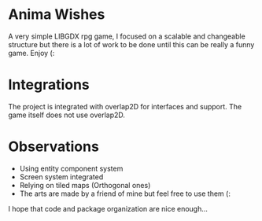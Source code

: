 # Anima Wishes
A very simple LIBGDX rpg game, I focused on a scalable and changeable structure but there is a lot of work to be done until this can be really a funny game. Enjoy (:

# Integrations
The project is integrated with overlap2D for interfaces and support. The game itself does not use overlap2D.

# Observations
* Using entity component system
* Screen system integrated
* Relying on tiled maps (Orthogonal ones)
* The arts are made by a friend of mine but feel free to use them (:

I hope that code and package organization are nice enough...
